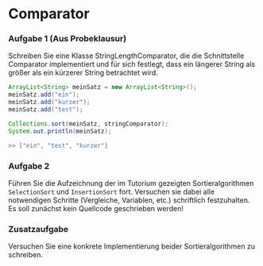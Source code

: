 # Comparator

### Aufgabe 1 (Aus Probeklausur)
Schreiben Sie eine Klasse StringLengthComparator, die die Schnittstelle Comparator implementiert und für sich festlegt, dass ein längerer String als größer als ein kürzerer String betrachtet wird.

```java
ArrayList<String> meinSatz = new ArrayList<String>();
meinSatz.add("ein");
meinSatz.add("kurzer");
meinSatz.add("test");

Collections.sort(meinSatz, stringComparator);
System.out.println(meinSatz);

>> ["ein", "test", "kurzer"]
```

### Aufgabe 2
Führen Sie die Aufzeichnung der im Tutorium gezeigten Sortieralgorithmen `SelectionSort` und `InsertionSort` fort. Versuchen sie dabei alle notwendigen Schritte (Vergleiche, Variablen, etc.) schriftlich festzuhalten. Es soll zunächst kein Quellcode geschrieben werden!

### Zusatzaufgabe

Versuchen Sie eine konkrete Implementierung beider Sortieralgorithmen zu schreiben.

